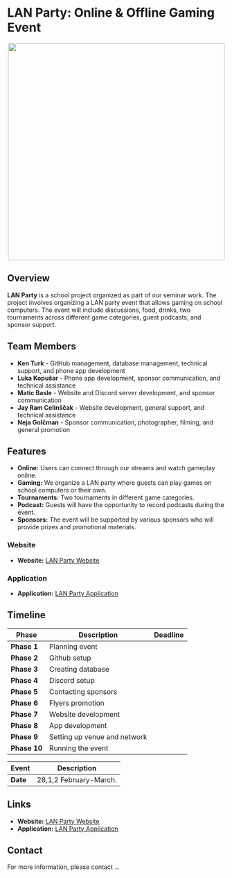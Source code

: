 # LAN Party: Online & Offline Gaming Event

<div style="text-align: center;">
  <img src="https://github.com/user-attachments/assets/c84b8e97-308a-4911-9ca5-b5b1bda1e263" width="500">
</div>


## Overview

**LAN Party** is a school project organized as part of our seminar work. The project involves organizing a LAN party event that allows gaming on school computers. The event will include discussions, food, drinks, two tournaments across different game categories, guest podcasts, and sponsor support.

## Team Members

- **Ken Turk** - GitHub management, database management, technical support, and phone app development
- **Luka Kopušar** - Phone app development, sponsor communication, and technical assistance
- **Matic Basle** - Website and Discord server development, and sponsor communication
- **Jay Ram Celinščak** - Website development, general support, and technical assistance
- **Neja Golčman** - Sponsor communication, photographer, filming, and general promotion

## Features

- **Online:** Users can connect through our streams and watch gameplay online.
- **Gaming:** We organize a LAN party where guests can play games on school computers or their own.
- **Tournaments:** Two tournaments in different game categories.
- **Podcast:** Guests will have the opportunity to record podcasts during the event.
- **Sponsors:** The event will be supported by various sponsors who will provide prizes and promotional materials.

### Website

- **Website:** [LAN Party Website](https://yourwebsite.com)

### Application

- **Application:** [LAN Party Application](https://yourapplication.com)

## Timeline

| Phase           | Description                          | Deadline          |
|-----------------|--------------------------------------|-------------------|
| **Phase 1**     | Planning event                       | |
| **Phase 2**     | Github setup                         | |
| **Phase 3**     | Creating database                    | |
| **Phase 4**     | Discord setup                        | |
| **Phase 5**     | Contacting sponsors                  | |
| **Phase 6**     | Flyers promotion                     | |
| **Phase 7**     | Website development                  | |
| **Phase 8**     | App development                      | |
| **Phase 9**     | Setting up venue and network         | |
| **Phase 10**    | Running the event                    | |

| Event           | Description                          |
|-----------------|------------------------------------|
| **Date**        | 28,1,2 February-March.             |

## Links

- **Website:** [LAN Party Website](https://yourwebsite.com)
- **Application:** [LAN Party Application](https://yourapplication.com)

## Contact

For more information, please contact ...

